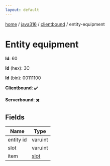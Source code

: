 ```yaml
---
layout: default
---
```


[home](/)  /  [java316](/protocol/java316)  /  [clientbound](/protocol/java316/clientbound)  /  entity-equipment

# Entity equipment

**Id**: 60

**Id** (hex): 3C

**Id** (bin): 00111100

**Clientbound**: ✔️

**Serverbound**: ✖️

## Fields

Name | Type
---|---
entity id | varuint
slot | varuint
item | [slot](/protocol/java316/types/slot)
